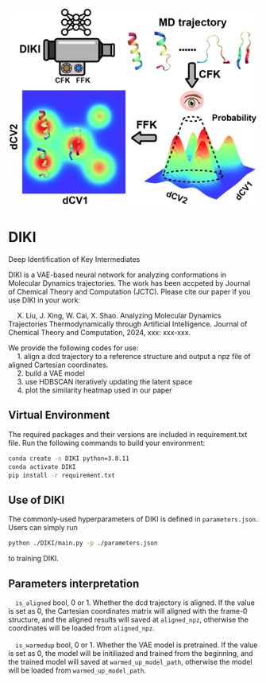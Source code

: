 ![header](images/toc.jpg)
# DIKI
Deep Identification of Key Intermediates

DIKI is a VAE-based neural network for analyzing conformations in Molecular Dynamics trajectories.
The work has been accpeted by Journal of Chemical Theory and Computation (JCTC). Please cite our 
paper if you use DIKI in your work:  
  
&ensp;&ensp; X. Liu, J. Xing, W. Cai, X. Shao. Analyzing Molecular Dynamics Trajectories Thermodynamically through Artificial Intelligence. Journal of Chemical Theory and Computation, 2024, xxx: xxx-xxx.  

We provide the following codes for use:  
&ensp;&ensp; 1. align a dcd trajectory to a reference structure and output a npz file of aligned Cartesian coordinates.  
&ensp;&ensp; 2. build a VAE model  
&ensp;&ensp; 3. use HDBSCAN iteratively updating the latent space  
&ensp;&ensp; 4. plot the similarity heatmap used in our paper  

## Virtual Environment  
The required packages and their versions are included in requirement.txt file. Run the following commands to build your environment:  
```bash
conda create -n DIKI python=3.8.11  
conda activate DIKI  
pip install -r requirement.txt
```

## Use of DIKI
The commonly-used hyperparameters of DIKI is defined in ```parameters.json```. Users can simply run
```bash
python ./DIKI/main.py -p ./parameters.json
```
to training DIKI.

## Parameters interpretation
&ensp;&ensp;```is_aligned``` bool, 0 or 1. Whether the dcd trajectory is aligned. If the value is set as 0, the Cartesian coordinates matrix will aligned with the frame-0 structure, and the aligned results will saved at ```aligned_npz```, otherwise the coordinates will be loaded from ```aligned_npz```.  
<br/> 
&ensp;&ensp;```is_warmedup``` bool, 0 or 1. Whether the VAE model is pretrained. If the value is set as 0, the model will be initiliazed and trained from the beginning, and the trained model will saved at ```warmed_up_model_path```, otherwise the model will be loaded from ```warmed_up_model_path```.   
<br/> 

